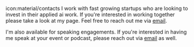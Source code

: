 icon:material/contacts
I work with fast growing startups who are looking to invest in their applied ai work. If you're interested in working together please take a look at my page. Feel free to reach out me via [email](mailto:work@jxnl.co).

I'm also available for speaking engagements. If you're interested in having me speak at your event or podcast, please reach out via [email](mailto:work@jxnl.co) as well.